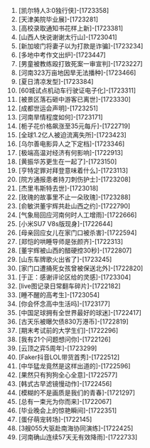 
1. [凯尔特人3:0独行侠]-[1723358]
1. [天津美院毕业展]-[1723281]
1. [高校录取通知书花样上新]-[1723381]
1. [山西人快说谢谢太行山]-[1723041]
1. [新加坡门将妻子以为打款是诈骗]-[1723234]
1. [多地中考作文出炉]-[1723447]
1. [男童被教练殴打致死案一审宣判]-[1723227]
1. [河南323万亩地因旱无法播种]-[1723466]
1. [夏日清凉发型]-[1723384]
1. [60城试点机动车行驶证电子化]-[1723311]
1. [被景区落石砸中游客已离世]-[1723330]
1. [成都世运会声明]-[1723251]
1. [河南旱情程度如何]-[1723171]
1. [栀子花价格飙涨至35元每斤]-[1722719]
1. [全球1.2亿人被迫流离失所]-[1723423]
1. [乌尔善电影异人之下定档]-[1723346]
1. [极端高温对经济有何影响]-[1722913]
1. [黄振华苏更生在一起了]-[1723150]
1. [亨特定罪对拜登意味着什么]-[1723113]
1. [院方通报患者持刀刺伤护士]-[1723208]
1. [杰里韦斯特去世]-[1723018]
1. [玫瑰的故事里不止一朵玫瑰]-[1723288]
1. [俞敏洪董宇辉共赴山西之约]-[1722790]
1. [气象局回应河南何时人工增雨]-[1722666]
1. [小米SU7 V8s版现身]-[1722644]
1. [母亲回应女儿在家门口被杀害]-[1722594]
1. [郑恺的哄睡导师是张颜齐]-[1722313]
1. [董宇辉被山西的醋硬控30秒]-[1722807]
1. [山东车牌歌火出省了]-[1723245]
1. [家门口遭捅死女孩曾被保送北外]-[1722820]
1. [于正：感谢评论区给的灵感]-[1723304]
1. [live图记录日常翻车碎片]-[1722182]
1. [睡不醒的高考生]-[1723054]
1. [你会怀念高中生活吗]-[1723177]
1. [中国足球拥有全世界最好的球迷]-[1722417]
1. [古天乐被曝欠债830万港币]-[1722819]
1. [期末考试前的大学生们]-[1722296]
1. [我有21个问题想问你]-[1722126]
1. [云顶之弈5周年]-[1723299]
1. [Faker抖音LOL带货首秀]-[1722512]
1. [中华猛龙竟然是这样出道的]-[1722596]
1. [果然只有狗狗全心全意]-[1722577]
1. [韩式古早滤镜慢动作]-[1722456]
1. [模糊的不是画质是我们的青春]-[1721297]
1. [总有一束光为你而来]-[1722067]
1. [毕业晚会上的惊艳瞬间]-[1722351]
1. [蛋仔萌宠转场]-[1722145]
1. [3艘055大驱赴南海协同演练]-[1722425]
1. [河南确山连续57天无有效降雨]-[1722733]